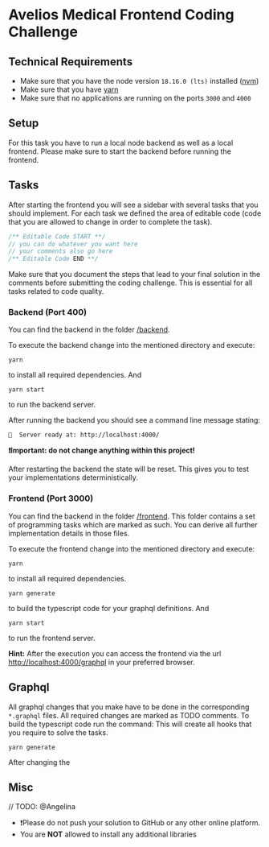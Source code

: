 # Avelios Medical Frontend Coding Challenge

## Technical Requirements

- Make sure that you have the node version `18.16.0 (lts)` installed ([nvm](https://github.com/nvm-sh/nvm))
- Make sure that you have [yarn](https://classic.yarnpkg.com/lang/en/docs/install/#debian-stable)
- Make sure that no applications are running on the ports `3000` and `4000`


## Setup

For this task you have to run a local node backend as well as a local frontend.
Please make sure to start the backend before running the frontend.

## Tasks

After starting the frontend you will see a sidebar with several tasks that you should implement.
For each task we defined the area of editable code (code that you are allowed to change in order to complete the task).

```typescript
/** Editable Code START **/
// you can do whatever you want here
// your comments also go here
/** Editable Code END **/
```

Make sure that you document the steps that lead to your final solution in the comments before submitting the coding challenge.
This is essential for all tasks related to code quality.


### Backend (Port 400)

You can find the backend in the folder [/backend](./backend).

To execute the backend change into the mentioned directory and execute:

```shell
yarn
```
to install all required dependencies. And

```shell
yarn start
```

to run the backend server.

After running the backend you should see a command line message stating:

```
🚀  Server ready at: http://localhost:4000/
```

**❗Important: do not change anything within this project!**

After restarting the backend the state will be reset. This gives you to test your implementations deterministically.

### Frontend (Port 3000)

You can find the backend in the folder [/frontend](./frontend). This folder contains a set of programming tasks which are marked as such.
You can derive all further implementation details in those files.

To execute the frontend change into the mentioned directory and execute:

```shell
yarn
```
to install all required dependencies.

```shell
yarn generate
```

to build the typescript code for your graphql definitions. And

```shell
yarn start
```

to run the frontend server. 

**Hint:** After the execution you can access the frontend via the url [http://localhost:4000/graphql](http://localhost:4000/graphql) in your preferred browser.

## Graphql

All graphql changes that you make have to be done in the corresponding `*.graphql` files.
All required changes are marked as TODO comments. To build the typescript code run the command:
This will create all hooks that you require to solve the tasks.

```shell
yarn generate
```

After changing the

## Misc
// TODO: @Angelina

- ❗Please do not push your solution to GitHub or any other online platform.
- You are **NOT** allowed to install any additional libraries